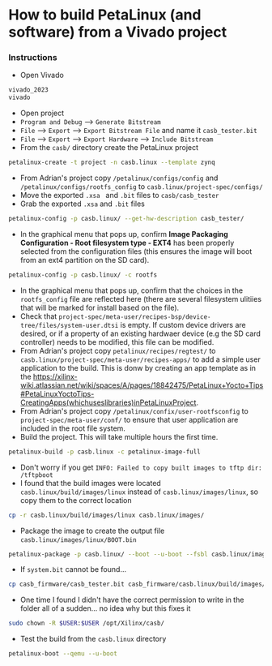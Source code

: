 # How to build PetaLinux (and software) from a Vivado project

### Instructions
- Open Vivado
```bash
vivado_2023
vivado
```
- Open project
- `Program and Debug` --> `Generate Bitstream`
- `File` --> `Export` --> `Export Bitstream File` and name it `casb_tester.bit`
- `File` --> `Export` --> `Export Hardware` --> `Include Bitstream`
- From the `casb/` directory create the PetaLinux project
```bash
petalinux-create -t project -n casb.linux --template zynq
```
- From Adrian's project copy `/petalinux/configs/config` and `/petalinux/configs/rootfs_config` to `casb.linux/project-spec/configs/`
- Move the exported `.xsa ` and `.bit` files to `casb/casb_tester`
- Grab the exported `.xsa` and `.bit` files
```bash
petalinux-config -p casb.linux/ --get-hw-description casb_tester/
```
- In the graphical menu that pops up, confirm **Image Packaging Configuration - Root filesystem type - EXT4** has been properly selected from the configuration files (this ensures the image will boot from an ext4 partition on the SD card).
```bash
petalinux-config -p casb.linux/ -c rootfs
```
- In the graphical menu that pops up, confirm that the choices in the `rootfs_config` file are reflected here (there are several filesystem ulitiies that will be marked for install based on the file).
- Check that `project-spec/meta-user/recipes-bsp/device-tree/files/system-user.dtsi` is empty. If custom device drivers are desired, or if a property of an existing hardwaer device (e.g the SD card controller) needs to be modified, this file can be modified.
- From Adrian's project copy `petalinux/recipes/regtest/` to `casb.linux/project-spec/meta-user/recipes-apps/` to add a simple user application to the build. This is donw by creating an app template as in the https://xilinx-wiki.atlassian.net/wiki/spaces/A/pages/18842475/PetaLinux+Yocto+Tips#PetaLinuxYoctoTips-CreatingApps(whichuseslibraries)inPetaLinuxProject. 
- From Adrian's project copy `/petalinux/confix/user-rootfsconfig` to `project-spec/meta-user/conf/` to ensure that user application are included in the root file system.
- Build the project. This will take multiple hours the first time.
```bash
petalinux-build -p casb.linux -c petalinux-image-full
```
- Don't worry if you get `INFO: Failed to copy built images to tftp dir: /tftpboot`
- I found that the build images were located `casb.linux/build/images/linux` instead of `casb.linux/images/linux`, so copy them to the correct location
```bash
cp -r casb.linux/build/images/linux casb.linux/images/
```
- Package the image to create the output file `casb.linux/images/linux/BOOT.bin`
```bash
petalinux-package -p casb.linux/ --boot --u-boot --fsbl casb.linux/images/linux/zynq_fsbl.elf --fpga casb.linux/images/linux/system.bit -o casb.linux/images/linux/BOOT.bin
```
- If `system.bit` cannot be found...
```bash
cp casb_firmware/casb_tester.bit casb_firmware/casb.linux/build/images/linux/system.bit
```
- One time I found I didn't have the correct permission to write in the folder all of a sudden... no idea why but this fixes it
```bash
sudo chown -R $USER:$USER /opt/Xilinx/casb/
```
- Test the build from the `casb.linux` directory 
```bash
petalinux-boot --qemu --u-boot
``` 



